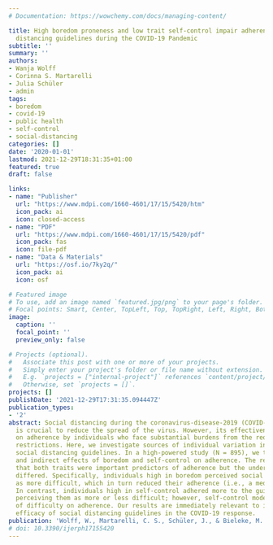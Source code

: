 ```yaml
---
# Documentation: https://wowchemy.com/docs/managing-content/

title: High boredom proneness and low trait self-control impair adherence to social
  distancing guidelines during the COVID-19 Pandemic
subtitle: ''
summary: ''
authors:
- Wanja Wolff
- Corinna S. Martarelli
- Julia Schüler
- admin
tags:
- boredom
- covid-19
- public health
- self-control
- social-distancing
categories: []
date: '2020-01-01'
lastmod: 2021-12-29T18:31:35+01:00
featured: true
draft: false

links:
- name: "Publisher"
  url: "https://www.mdpi.com/1660-4601/17/15/5420/htm"
  icon_pack: ai
  icon: closed-access
- name: "PDF"
  url: "https://www.mdpi.com/1660-4601/17/15/5420/pdf"
  icon_pack: fas
  icon: file-pdf
- name: "Data & Materials"
  url: "https://osf.io/7ky2q/"
  icon_pack: ai
  icon: osf

# Featured image
# To use, add an image named `featured.jpg/png` to your page's folder.
# Focal points: Smart, Center, TopLeft, Top, TopRight, Left, Right, BottomLeft, Bottom, BottomRight.
image:
  caption: ''
  focal_point: ''
  preview_only: false

# Projects (optional).
#   Associate this post with one or more of your projects.
#   Simply enter your project's folder or file name without extension.
#   E.g. `projects = ["internal-project"]` references `content/project/deep-learning/index.md`.
#   Otherwise, set `projects = []`.
projects: []
publishDate: '2021-12-29T17:31:35.094447Z'
publication_types:
- '2'
abstract: Social distancing during the coronavirus-disease-2019 (COVID-19) pandemic
  is crucial to reduce the spread of the virus. However, its effectiveness hinges
  on adherence by individuals who face substantial burdens from the required behavioral
  restrictions. Here, we investigate sources of individual variation in adhering to
  social distancing guidelines. In a high-powered study (N = 895), we tested direct
  and indirect effects of boredom and self-control on adherence. The results showed
  that both traits were important predictors of adherence but the underlying mechanisms
  differed. Specifically, individuals high in boredom perceived social distancing
  as more difficult, which in turn reduced their adherence (i.e., a mediated effect).
  In contrast, individuals high in self-control adhered more to the guidelines without
  perceiving them as more or less difficult; however, self-control moderated the effect
  of difficulty on adherence. Our results are immediately relevant to improve the
  efficacy of social distancing guidelines in the COVID-19 response.
publication: 'Wolff, W., Martarelli, C. S., Schüler, J., & Bieleke, M. (2020). High boredom proneness and low trait self-control impair adherence to social distancing guidelines during the COVID-19 Pandemic. *International Journal of Environmental Research and Public Health*, *17*(15). https://doi.org/10.3390/ijerph17155420'
# doi: 10.3390/ijerph17155420
---
```

